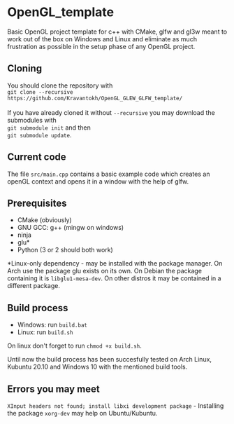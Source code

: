 # OpenGL_template #

Basic OpenGL project template for c++ with CMake, glfw and gl3w meant to work out of the box on Windows and Linux and eliminate as much frustration as possible in the setup phase of any OpenGL project.

## Cloning ##
You should clone the repository with\
`git clone --recursive https://github.com/Kravantokh/OpenGL_GLEW_GLFW_template/`\
\
If you have already cloned it without `--recursive` you may download the submodules with\
`git submodule init` and then\
`git submodule update`.

## Current code ##

The file `src/main.cpp` contains a basic example code which creates an openGL context and opens it in a window with the help of glfw.

## Prerequisites ##
* CMake (obviously)
* GNU GCC: g++ (mingw on windows)
* ninja
* glu\*
* Python (3 or 2 should both work)


\*Linux-only dependency - may be installed with the package manager. On Arch use the package glu exists on its own. On Debian the package containing it is `libglu1-mesa-dev`. On other distros it may be contained in a different package.

## Build process ##
* Windows: run `build.bat`
* Linux: run `build.sh`

On linux don't forget to run `chmod +x build.sh`.

Until now the build process has been succesfully tested on Arch Linux, Kubuntu 20.10 and Windows 10 with the mentioned build tools.

## Errors you may meet ##

`XInput headers not found; install libxi development package` - Installing the package `xorg-dev` may help on Ubuntu/Kubuntu.

